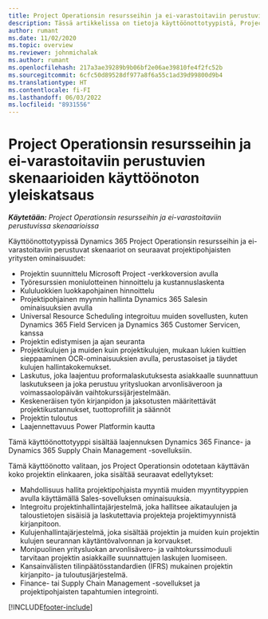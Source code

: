 ```yaml
---
title: Project Operationsin resursseihin ja ei-varastoitaviin perustuvien skenaarioiden käyttöönoton yleiskatsaus
description: Tässä artikkelissa on tietoja käyttöönottotyypistä, Project Operationsin resursseihin ja ei-varastoitaviin perustuvista skenaarioista.
author: rumant
ms.date: 11/02/2020
ms.topic: overview
ms.reviewer: johnmichalak
ms.author: rumant
ms.openlocfilehash: 217a3ae39289b9b06bf2e06ae39810fe4f2fc52b
ms.sourcegitcommit: 6cfc50d89528df977a8f6a55c1ad39d99800d9b4
ms.translationtype: HT
ms.contentlocale: fi-FI
ms.lasthandoff: 06/03/2022
ms.locfileid: "8931556"
---
```

# <a name="project-operations-for-resourcenon-stocked-based-scenarios-deployment-overview"></a>Project Operationsin resursseihin ja ei-varastoitaviin perustuvien skenaarioiden käyttöönoton yleiskatsaus

_**Käytetään:** Project Operationsin resursseihin ja ei-varastoitaviin perustuvissa skenaarioissa_

Käyttöönottotyypissä Dynamics 365 Project Operationsin resursseihin ja ei-varastoitaviin perustuvat skenaariot on seuraavat projektipohjaisten yritysten ominaisuudet:

- Projektin suunnittelu Microsoft Project -verkkoversion avulla
- Työresurssien moniulotteinen hinnoittelu ja kustannuslaskenta
- Kululuokkien luokkapohjainen hinnoittelu
- Projektipohjainen myynnin hallinta Dynamics 365 Salesin ominaisuuksien avulla
- Universal Resource Scheduling integroituu muiden sovellusten, kuten Dynamics 365 Field Servicen ja Dynamics 365 Customer Servicen, kanssa
- Projektin edistymisen ja ajan seuranta
- Projektikulujen ja muiden kuin projektikulujen, mukaan lukien kuittien sieppaaminen OCR-ominaisuuksien avulla, perustasoiset ja täydet kulujen hallintakokemukset.
- Laskutus, joka laajentuu proformalaskutuksesta asiakkaalle suunnattuun laskutukseen ja joka perustuu yritysluokan arvonlisäveroon ja voimassaolopäivän vaihtokurssijärjestelmään.
- Keskeneräisen työn kirjanpidon ja jaksotusten määritettävät projektikustannukset, tuottoprofiilit ja säännöt
- Projektin tuloutus
- Laajennettavuus Power Platformin kautta

Tämä käyttöönottotyyppi sisältää laajennuksen Dynamics 365 Finance- ja Dynamics 365 Supply Chain Management -sovelluksiin.

Tämä käyttöönotto valitaan, jos Project Operationsin odotetaan käyttävän koko projektin elinkaaren, joka sisältää seuraavat edellytykset:

- Mahdollisuus hallita projektipohjaista myyntiä muiden myyntityyppien avulla käyttämällä Sales-sovelluksen ominaisuuksia.
- Integroitu projektinhallintajärjestelmä, joka hallitsee aikataulujen ja taloustietojen sisäisiä ja laskutettavia projekteja projektimyynnistä kirjanpitoon.
- Kulujenhallintajärjestelmä, joka sisältää projektin ja muiden kuin projektin kulujen seurannan käytäntövalvonnan ja korvaukset.
- Monipuolinen yritysluokan arvonlisävero- ja vaihtokurssimoduuli tarvitaan projektin asiakkaille suunnattujen laskujen luomiseen.
- Kansainvälisten tilinpäätösstandardien (IFRS) mukainen projektin kirjanpito- ja tuloutusjärjestelmä.
- Finance- tai Supply Chain Management -sovellukset ja projektipohjaisten tapahtumien integrointi.


[!INCLUDE[footer-include](../includes/footer-banner.md)]